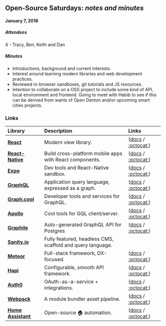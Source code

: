 ## Open-Source Saturdays: _notes and minutes_

#### January 7, 2018

##### Attendees

4 - Tracy, Ben, Keith and Dan

##### _Minutes_

* Introductions, background and current interests.
* Interest around learning modern libraries and web development practices.
* Reviewed in-browser sandboxes, git tutorials and JS resources.
* Intention to collaborate on a OSS project to include some kind of API, local environment and frontend.
  Going to meet with Habib to see if this can be derived from wants of Open Denton and/or upcoming
  smart cities projects.

### Links

| Library              | Description                                                | Links                                                                                                                               |
| :------------------- | :--------------------------------------------------------- | :---------------------------------------------------------------------------------------------------------------------------------- |
| **[React]**          | Modern view library.                                       | ([docs](https://reactjs.org/docs/hello-world.html) / [:octocat:](https://github.com/facebook/react/))                               |
| **[React-Native]**   | Build cross-platform mobile apps with React components.    | ([docs](https://facebook.github.io/react-native/docs/getting-started.html) / [:octocat:](https://github.com/facebook/react-native)) |
| **[Expo]**           | Dev tools and React-Native sandbox.                        | ([docs](https://docs.expo.io) / [:octocat:](https://github.com/expo/expo))                                                          |
| **[GraphQL]**        | Application query language, expressed as a graph.          | ([docs](http://graphql.org/learn/) / [:octocat:](https://github.com/graphql/graphql-js))                                            |
| **[Graph.cool]**     | Developer tools and services for GraphQL.                  | ([docs](http://www.graph.cool/docs) / [:octocat:](https://github.com/graphcool))                                                    |
| **[Apollo]**         | Cool tools for GQL client/server.                          | ([docs](https://www.apollographql.com/docs/) / [:octocat:](https://github.com/apollographql))                                       |
| **[Graphile]**       | Auto-generated GraphQL API for Postgres                    | ([docs](https://www.graphile.org/postgraphile/introduction/) / [:octocat:](https://github.com/postgraphql/postgraphql))             |
| **[Sanity.io]**      | Fully featured, headless CMS, scaffold and query language. |                                                                                                                                     | ([docs](https://www.sanity.io/docs/introduction/getting-started) / [:octocat:](https://github.com/sanity-io/sanity)) |
| **[Meteor]**         | Full-stack framework, DX-focused.                          | ([docs](http://docs.meteor.com) / [:octocat:](https://github.com/meteor/meteor))                                                    |
| **[Hapi]**           | Configurable, smooth API framework.                        | ([docs](https://hapijs.com/api) / [:octocat:](https://github.com/hapijs/hapi))                                                      |
| **[Auth0]**          | OAuth-as-a-service + integrations.                         | ([docs](https://auth0.com/docs) / [:octocat:](https://github.com/auth0))                                                            |
| **[Webpack]**        | A module bundler asset pipeline.                           | ([docs](https://webpack.js.org/concepts/) / [:octocat:](https://github.com/webpack/webpack))                                        |
| **[Home Assistant]** | Open-source :house: automation.                            | ([docs](https://home-assistant.io/docs/) / [:octocat:](https://github.com/home-assistant/home-assistant))                           |

[React]: https://reactjs.org/
[React-native]: https://facebook.github.io/react-native/
[Expo]: https://expo.io/
[Graphql]: http://graphql.org/
[Graph.cool]: http://www.graph.cool/
[Apollo]: https://www.apollographql.com/
[Graphile]: https://www.graphile.org/
[Sanity.io]: https://www.sanity.io/
[Meteor]: https://www.meteor.com/
[Hapi]: https://hapijs.com/
[Auth0]: https://auth0.com/
[Webpack]: https://webpack.js.org/
[Home assistant]: https://home-assistant.io/
